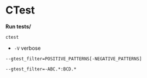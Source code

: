 # CTest







**Run tests/**

`ctest` 

- `-V` verbose



`--gtest_filter=POSITIVE_PATTERNS[-NEGATIVE_PATTERNS]`

`--gtest_filter=-ABC.*:BCD.*`